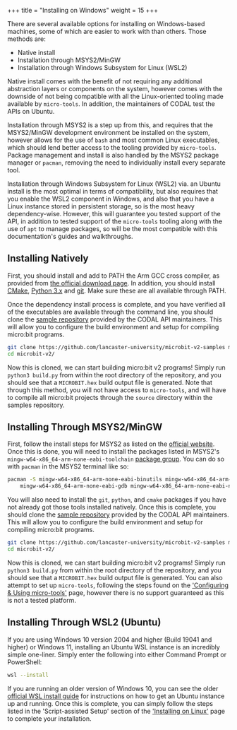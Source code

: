 +++
title = "Installing on Windows"
weight = 15
+++

There are several available options for installing on Windows-based machines, some of which are easier to work with than others. Those methods are:
- Native install
- Installation through MSYS2/MinGW
- Installation through Windows Subsystem for Linux (WSL2)

Native install comes with the benefit of not requiring any additional abstraction layers or components on the system, however comes with the downside of not being compatible with all the Linux-oriented tooling made available by `micro-tools`. In addition, the maintainers of CODAL test the APIs on Ubuntu.

Installation through MSYS2 is a step up from this, and requires that the MSYS2/MinGW development environment be installed on the system, however allows for the use of `bash` and most common Linux executables, which should lend better access to the tooling provided by `micro-tools`. Package management and install is also handled by the MSYS2 package manager or `pacman`, removing the need to individually install every separate tool.

Installation through Windows Subsystem for Linux (WSL2) via. an Ubuntu install is the most optimal in terms of compatibility, but also requires that you enable the WSL2 component in Windows, and also that you have a Linux instance stored in persistent storage, so is the most heavy dependency-wise. However, this will guarantee you tested support of the API, in addition to tested support of the `micro-tools` tooling along with the use of `apt` to manage packages, so will be the most compatible with this documentation's guides and walkthroughs.

## Installing Natively
First, you should install and add to PATH the Arm GCC cross compiler, as provided from [the official download page](https://developer.arm.com/downloads/-/gnu-rm). In addition, you should install [CMake](https://cmake.org/download/), [Python 3.x](https://www.python.org/downloads/) and [git](https://git-scm.com/downloads). Make sure these are all available through PATH.

Once the dependency install process is complete, and you have verified all of the executables are available through the command line, you should clone the [sample repository](https://github.com/lancaster-university/microbit-v2-samples) provided by the CODAL API maintainers. This will allow you to configure the build environment and setup for compiling micro:bit programs.
```bash
git clone https://github.com/lancaster-university/microbit-v2-samples microbit-v2/
cd microbit-v2/
```
Now this is cloned, we can start building micro:bit v2 programs! Simply run `python3 build.py` from within the root directory of the repository, and you should see that a `MICROBIT.hex` build output file is generated. Note that through this method, you will not have access to `micro-tools`, and will have to compile all micro:bit projects through the `source` directory within the samples repository.

## Installing Through MSYS2/MinGW
First, follow the install steps for MSYS2 as listed on the [official website](https://www.msys2.org/#installation). Once this is done, you will need to install the packages listed in MSYS2's `mingw-w64-x86_64-arm-none-eabi-toolchain` [package group](https://packages.msys2.org/group/mingw-w64-x86_64-arm-none-eabi-toolchain). You can do so with `pacman` in the MSYS2 terminal like so:
```bash
pacman -S mingw-w64-x86_64-arm-none-eabi-binutils mingw-w64-x86_64-arm-none-eabi-gcc \
    mingw-w64-x86_64-arm-none-eabi-gdb mingw-w64-x86_64-arm-none-eabi-newlib
```
You will also need to install the `git`, `python`, and `cmake` packages if you have not already got those tools installed natively. Once this is complete, you should clone the [sample repository](https://github.com/lancaster-university/microbit-v2-samples) provided by the CODAL API maintainers. This will allow you to configure the build environment and setup for compiling micro:bit programs.
```bash
git clone https://github.com/lancaster-university/microbit-v2-samples microbit-v2/
cd microbit-v2/
```
Now this is cloned, we can start building micro:bit v2 programs! Simply run `python3 build.py` from within the root directory of the repository, and you should see that a `MICROBIT.hex` build output file is generated. You can also attempt to set up `micro-tools`, following the steps found on the ['Configuring & Using micro-tools'](/setup/using-micro-tools/) page, however there is no support guaranteed as this is not a tested platform.

## Installing Through WSL2 (Ubuntu)
If you are using Windows 10 version 2004 and higher (Build 19041 and higher) or Windows 11, installing an Ubuntu WSL instance is an incredibly simple one-liner. Simply enter the following into either Command Prompt or PowerShell:
```bash
wsl --install
```
If you are running an older version of Windows 10, you can see the older [official WSL install guide](https://docs.microsoft.com/en-us/windows/wsl/install-manual) for instructions on how to get an Ubuntu instance up and running. Once this is complete, you can simply follow the steps listed in the 'Script-assisted Setup' section of the ['Installing on Linux'](/setup/linux-install-guide/) page to complete your installation.
